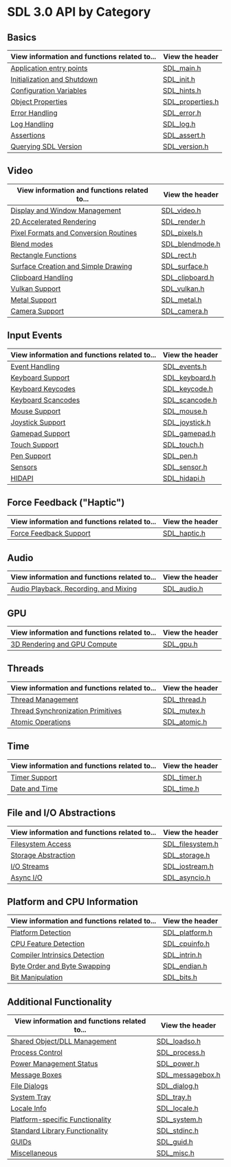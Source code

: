 # SDL 3.0 API by Category

## Basics

| **View information and functions related to...** | **View the header**                                                                           |
| ------------------------------------------------ | --------------------------------------------------------------------------------------------- |
| [Application entry points](CategoryMain)         | [SDL_main.h](https://github.com/libsdl-org/SDL/blob/main/include/SDL3/SDL_main.h)             |
| [Initialization and Shutdown](CategoryInit)      | [SDL_init.h](https://github.com/libsdl-org/SDL/blob/main/include/SDL3/SDL_init.h)             |
| [Configuration Variables](CategoryHints)         | [SDL_hints.h](https://github.com/libsdl-org/SDL/blob/main/include/SDL3/SDL_hints.h)           |
| [Object Properties](CategoryProperties)          | [SDL_properties.h](https://github.com/libsdl-org/SDL/blob/main/include/SDL3/SDL_properties.h) |
| [Error Handling](CategoryError)                  | [SDL_error.h](https://github.com/libsdl-org/SDL/blob/main/include/SDL3/SDL_error.h)           |
| [Log Handling](CategoryLog)                      | [SDL_log.h](https://github.com/libsdl-org/SDL/blob/main/include/SDL3/SDL_log.h)               |
| [Assertions](CategoryAssert)                     | [SDL_assert.h](https://github.com/libsdl-org/SDL/blob/main/include/SDL3/SDL_assert.h)         |
| [Querying SDL Version](CategoryVersion)          | [SDL_version.h](https://github.com/libsdl-org/SDL/blob/main/include/SDL3/SDL_version.h)       |


## Video

| **View information and functions related to...**        | **View the header**                                                                         |
| ------------------------------------------------------- | ------------------------------------------------------------------------------------------- |
| [Display and Window Management](CategoryVideo)          | [SDL_video.h](https://github.com/libsdl-org/SDL/blob/main/include/SDL3/SDL_video.h)         |
| [2D Accelerated Rendering](CategoryRender)              | [SDL_render.h](https://github.com/libsdl-org/SDL/blob/main/include/SDL3/SDL_render.h)       |
| [Pixel Formats and Conversion Routines](CategoryPixels) | [SDL_pixels.h](https://github.com/libsdl-org/SDL/blob/main/include/SDL3/SDL_pixels.h)       |
| [Blend modes](CategoryBlendmode)                        | [SDL_blendmode.h](https://github.com/libsdl-org/SDL/blob/main/include/SDL3/SDL_blendmode.h) |
| [Rectangle Functions](CategoryRect)                     | [SDL_rect.h](https://github.com/libsdl-org/SDL/blob/main/include/SDL3/SDL_rect.h)           |
| [Surface Creation and Simple Drawing](CategorySurface)  | [SDL_surface.h](https://github.com/libsdl-org/SDL/blob/main/include/SDL3/SDL_surface.h)     |
| [Clipboard Handling](CategoryClipboard)                 | [SDL_clipboard.h](https://github.com/libsdl-org/SDL/blob/main/include/SDL3/SDL_clipboard.h) |
| [Vulkan Support](CategoryVulkan)                        | [SDL_vulkan.h](https://github.com/libsdl-org/SDL/blob/main/include/SDL3/SDL_vulkan.h)       |
| [Metal Support](CategoryMetal)                          | [SDL_metal.h](https://github.com/libsdl-org/SDL/blob/main/include/SDL3/SDL_metal.h)              |
| [Camera Support](CategoryCamera)                        | [SDL_camera.h](https://github.com/libsdl-org/SDL/blob/main/include/SDL3/SDL_camera.h)            |


## Input Events

| **View information and functions related to...** | **View the header**                                                                       |
| ------------------------------------------------ | ----------------------------------------------------------------------------------------- |
| [Event Handling](CategoryEvents)                 | [SDL_events.h](https://github.com/libsdl-org/SDL/blob/main/include/SDL3/SDL_events.h)     |
| [Keyboard Support](CategoryKeyboard)             | [SDL_keyboard.h](https://github.com/libsdl-org/SDL/blob/main/include/SDL3/SDL_keyboard.h) |
| [Keyboard Keycodes](CategoryKeycode)             | [SDL_keycode.h](https://github.com/libsdl-org/SDL/blob/main/include/SDL3/SDL_keycode.h)   |
| [Keyboard Scancodes](CategoryScancode)           | [SDL_scancode.h](https://github.com/libsdl-org/SDL/blob/main/include/SDL3/SDL_scancode.h) |
| [Mouse Support](CategoryMouse)                   | [SDL_mouse.h](https://github.com/libsdl-org/SDL/blob/main/include/SDL3/SDL_mouse.h)       |
| [Joystick Support](CategoryJoystick)             | [SDL_joystick.h](https://github.com/libsdl-org/SDL/blob/main/include/SDL3/SDL_joystick.h) |
| [Gamepad Support](CategoryGamepad)               | [SDL_gamepad.h](https://github.com/libsdl-org/SDL/blob/main/include/SDL3/SDL_gamepad.h)   |
| [Touch Support](CategoryTouch)                   | [SDL_touch.h](https://github.com/libsdl-org/SDL/blob/main/include/SDL3/SDL_touch.h)       |
| [Pen Support](CategoryPen)                       | [SDL_pen.h](https://github.com/libsdl-org/SDL/blob/main/include/SDL3/SDL_pen.h)           |
| [Sensors](CategorySensor)                        | [SDL_sensor.h](https://github.com/libsdl-org/SDL/blob/main/include/SDL3/SDL_sensor.h)     |
| [HIDAPI](CategoryHIDAPI)                         | [SDL_hidapi.h](https://github.com/libsdl-org/SDL/blob/main/include/SDL3/SDL_hidapi.h)     |


## Force Feedback ("Haptic")

| **View information and functions related to...** | **View the header**                                                                     |
| ------------------------------------------------ | --------------------------------------------------------------------------------------- |
| [Force Feedback Support](CategoryHaptic)  | [SDL_haptic.h](https://github.com/libsdl-org/SDL/blob/main/include/SDL3/SDL_haptic.h)          |


## Audio

| **View information and functions related to...**       | **View the header**                                                                     |
| ------------------------------------------------------ | --------------------------------------------------------------------------------------- |
| [Audio Playback, Recording, and Mixing](CategoryAudio) | [SDL_audio.h](https://github.com/libsdl-org/SDL/blob/main/include/SDL3/SDL_audio.h)     |


## GPU

| **View information and functions related to...**  | **View the header**                                                                     |
| ------------------------------------------------- | --------------------------------------------------------------------------------------- |
| [3D Rendering and GPU Compute](CategoryGPU)       | [SDL_gpu.h](https://github.com/libsdl-org/SDL/blob/main/include/SDL3/SDL_gpu.h)         |


## Threads

| **View information and functions related to...**   | **View the header**                                                                     |
| -------------------------------------------------- | --------------------------------------------------------------------------------------- |
| [Thread Management](CategoryThread)                | [SDL_thread.h](https://github.com/libsdl-org/SDL/blob/main/include/SDL3/SDL_thread.h)   |
| [Thread Synchronization Primitives](CategoryMutex) | [SDL_mutex.h](https://github.com/libsdl-org/SDL/blob/main/include/SDL3/SDL_mutex.h)     |
| [Atomic Operations](CategoryAtomic)                | [SDL_atomic.h](https://github.com/libsdl-org/SDL/blob/main/include/SDL3/SDL_atomic.h)   |


## Time

| **View information and functions related to...** | **View the header**                                                                     |
| ------------------------------------------------ | --------------------------------------------------------------------------------------- |
| [Timer Support](CategoryTimer)                   | [SDL_timer.h](https://github.com/libsdl-org/SDL/blob/main/include/SDL3/SDL_timer.h)     |
| [Date and Time](CategoryTime)                    | [SDL_time.h](https://github.com/libsdl-org/SDL/blob/main/include/SDL3/SDL_time.h)       |


## File and I/O Abstractions

| **View information and functions related to...** | **View the header**                                                                           |
| ------------------------------------------------ | --------------------------------------------------------------------------------------------- |
| [Filesystem Access](CategoryFilesystem)          | [SDL_filesystem.h](https://github.com/libsdl-org/SDL/blob/main/include/SDL3/SDL_filesystem.h) |
| [Storage Abstraction](CategoryStorage)           | [SDL_storage.h](https://github.com/libsdl-org/SDL/blob/main/include/SDL3/SDL_storage.h)       |
| [I/O Streams](CategoryIOStream)                  | [SDL_iostream.h](https://github.com/libsdl-org/SDL/blob/main/include/SDL3/SDL_iostream.h)     |
| [Async I/O](CategoryAsyncIO)                     | [SDL_asyncio.h](https://github.com/libsdl-org/SDL/blob/main/include/SDL3/SDL_asyncio.h)       |


## Platform and CPU Information

| **View information and functions related to...**    | **View the header**                                                                       |
| --------------------------------------------------- | ----------------------------------------------------------------------------------------- |
| [Platform Detection](CategoryPlatform)              | [SDL_platform.h](https://github.com/libsdl-org/SDL/blob/main/include/SDL3/SDL_platform.h) |
| [CPU Feature Detection](CategoryCPUInfo)            | [SDL_cpuinfo.h](https://github.com/libsdl-org/SDL/blob/main/include/SDL3/SDL_cpuinfo.h)   |
| [Compiler Intrinsics Detection](CategoryIntrinsics) | [SDL_intrin.h](https://github.com/libsdl-org/SDL/blob/main/include/SDL3/SDL_intrin.h)   |
| [Byte Order and Byte Swapping](CategoryEndian)      | [SDL_endian.h](https://github.com/libsdl-org/SDL/blob/main/include/SDL3/SDL_endian.h)     |
| [Bit Manipulation](CategoryBits)                    | [SDL_bits.h](https://github.com/libsdl-org/SDL/blob/main/include/SDL3/SDL_bits.h)         |


## Additional Functionality

| **View information and functions related to...**     | **View the header**                                                                           |
| ---------------------------------------------------- | --------------------------------------------------------------------------------------------- |
| [Shared Object/DLL Management](CategorySharedObject) | [SDL_loadso.h](https://github.com/libsdl-org/SDL/blob/main/include/SDL3/SDL_loadso.h)         |
| [Process Control](CategoryProcess)                   | [SDL_process.h](https://github.com/libsdl-org/SDL/blob/main/include/SDL3/SDL_process.h)       |
| [Power Management Status](CategoryPower)             | [SDL_power.h](https://github.com/libsdl-org/SDL/blob/main/include/SDL3/SDL_power.h)           |
| [Message Boxes](CategoryMessagebox)                  | [SDL_messagebox.h](https://github.com/libsdl-org/SDL/blob/main/include/SDL3/SDL_messagebox.h) |
| [File Dialogs](CategoryDialog)                       | [SDL_dialog.h](https://github.com/libsdl-org/SDL/blob/main/include/SDL3/SDL_dialog.h)         |
| [System Tray](CategoryTray)                          | [SDL_tray.h](https://github.com/libsdl-org/SDL/blob/main/include/SDL3/SDL_tray.h)         |
| [Locale Info](CategoryLocale)                        | [SDL_locale.h](https://github.com/libsdl-org/SDL/blob/main/include/SDL3/SDL_locale.h)         |
| [Platform-specific Functionality](CategorySystem)    | [SDL_system.h](https://github.com/libsdl-org/SDL/blob/main/include/SDL3/SDL_system.h)         |
| [Standard Library Functionality](CategoryStdinc)     | [SDL_stdinc.h](https://github.com/libsdl-org/SDL/blob/main/include/SDL3/SDL_stdinc.h)         |
| [GUIDs](CategoryGUID)                                | [SDL_guid.h](https://github.com/libsdl-org/SDL/blob/main/include/SDL3/SDL_guid.h)             |
| [Miscellaneous](CategoryMisc)                        | [SDL_misc.h](https://github.com/libsdl-org/SDL/blob/main/include/SDL3/SDL_misc.h)             |

